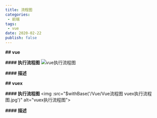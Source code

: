 ```yaml
---
title: 流程图
categories:
 - 前端
tags:
 - vue
date: 2020-02-22
publish: false
---
```




**## vue**

**#### 执行流程图**
<img :src="$withBase('/Vue/Vue流程图 vue执行流程图.jpg')" alt="vue执行流程图">

**#### 描述**





**## vuex**

**#### 执行流程图**
<img :src="$withBase('/Vue/Vue流程图 vuex执行流程图.jpg')" alt="vuex执行流程图">

**#### 描述**